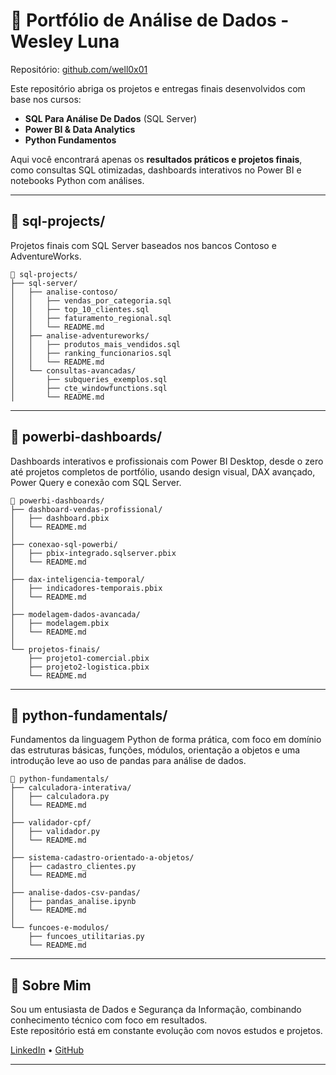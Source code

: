 # 📁 Portfólio de Análise de Dados - Wesley Luna

Repositório: [github.com/well0x01](https://github.com/well0x01)

Este repositório abriga os projetos e entregas finais desenvolvidos com base nos cursos:
- **SQL Para Análise De Dados** (SQL Server)
- **Power BI & Data Analytics**
- **Python Fundamentos**

Aqui você encontrará apenas os **resultados práticos e projetos finais**, como consultas SQL otimizadas, dashboards interativos no Power BI e notebooks Python com análises.

---

## 📂 sql-projects/
Projetos finais com SQL Server baseados nos bancos Contoso e AdventureWorks.

```
📁 sql-projects/
├── sql-server/                     
│   ├── analise-contoso/
│   │   ├── vendas_por_categoria.sql
│   │   ├── top_10_clientes.sql
│   │   ├── faturamento_regional.sql
│   │   └── README.md
│   ├── analise-adventureworks/
│   │   ├── produtos_mais_vendidos.sql
│   │   ├── ranking_funcionarios.sql
│   │   └── README.md
│   └── consultas-avancadas/
│       ├── subqueries_exemplos.sql
│       ├── cte_windowfunctions.sql
│       └── README.md
```

---

## 📂 powerbi-dashboards/
Dashboards interativos e profissionais com Power BI Desktop, desde o zero até projetos completos de portfólio, usando design visual, DAX avançado, Power Query e conexão com SQL Server.

```
📁 powerbi-dashboards/
├── dashboard-vendas-profissional/
│   ├── dashboard.pbix
│   └── README.md
│
├── conexao-sql-powerbi/
│   ├── pbix-integrado.sqlserver.pbix
│   └── README.md
│
├── dax-inteligencia-temporal/
│   ├── indicadores-temporais.pbix
│   └── README.md
│
├── modelagem-dados-avancada/
│   ├── modelagem.pbix
│   └── README.md
│
└── projetos-finais/
    ├── projeto1-comercial.pbix
    ├── projeto2-logistica.pbix
    └── README.md
```

---

## 📂 python-fundamentals/
Fundamentos da linguagem Python de forma prática, com foco em domínio das estruturas básicas, funções, módulos, orientação a objetos e uma introdução leve ao uso de pandas para análise de dados.

```
📁 python-fundamentals/
├── calculadora-interativa/
│   ├── calculadora.py
│   └── README.md
│
├── validador-cpf/
│   ├── validador.py
│   └── README.md
│
├── sistema-cadastro-orientado-a-objetos/
│   ├── cadastro_clientes.py
│   └── README.md
│
├── analise-dados-csv-pandas/
│   ├── pandas_analise.ipynb
│   └── README.md
│
└── funcoes-e-modulos/
    ├── funcoes_utilitarias.py
    └── README.md
```

---

## 📌 Sobre Mim

Sou um entusiasta de Dados e Segurança da Informação, combinando conhecimento técnico com foco em resultados.  
Este repositório está em constante evolução com novos estudos e projetos.

[LinkedIn](https://www.linkedin.com/in/well0x01) • [GitHub](https://github.com/well0x01)

---
